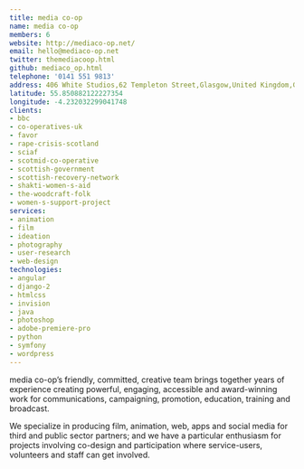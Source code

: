 ```yaml
---
title: media co-op
name: media co-op
members: 6
website: http://mediaco-op.net/
email: hello@mediaco-op.net
twitter: themediacoop.html
github: mediaco_op.html
telephone: '0141 551 9813'
address: 406 White Studios,62 Templeton Street,Glasgow,United Kingdom,G40 1DA
latitude: 55.850882122227354
longitude: -4.232032299041748
clients: 
- bbc
- co-operatives-uk
- favor
- rape-crisis-scotland
- sciaf
- scotmid-co-operative
- scottish-government
- scottish-recovery-network
- shakti-women-s-aid
- the-woodcraft-folk
- women-s-support-project
services: 
- animation
- film
- ideation
- photography
- user-research
- web-design
technologies: 
- angular
- django-2
- htmlcss
- invision
- java
- photoshop
- adobe-premiere-pro
- python
- symfony
- wordpress
---
```


media co-op’s friendly, committed, creative team brings together years of experience creating powerful, engaging, accessible and award-winning work for communications, campaigning, promotion, education, training and broadcast.

We specialize in producing film, animation, web, apps and social media for third and public sector partners; and we have a particular enthusiasm for projects involving co-design and participation where service-users, volunteers and staff can get involved.
